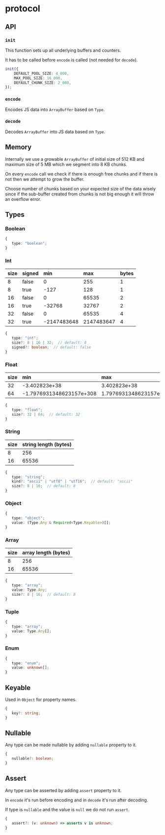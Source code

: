 # protocol

## API

### `init`

This function sets up all underlying buffers and counters.

It has to be called before `encode` is called (not needed for `decode`).

```ts
init({
    DEFAULT_POOL_SIZE: 4_000,
    MAX_POOL_SIZE: 16_000,
    DEFAULT_CHUNK_SIZE: 2_000,
});
```

### `encode`

Encodes JS data into `ArrayBuffer` based on `Type`.

### `decode`

Decodes `ArrayBuffer` into JS data based on `Type`.

## Memory

Internally we use a growable `ArrayBuffer` of initial size of 512 KB and maximum size of 5 MB which we segment into 8 KB chunks.

On every `encode` call we check if there is enough free chunks and if there is not then we attempt to grow the buffer.

Choose number of chunks based on your expected size of the data wisely since if the sub-buffer created from chunks is not big enough it will throw an overflow error.

## Types

### Boolean

```ts
{
   type: "boolean";
}
```

### Int

| size | signed | min         | max        | bytes |
|:-----|:-------|:------------|:-----------|:------|
| 8    | false  | 0           | 255        | 1     |
| 8    | true   | -127        | 128        | 1     |
| 16   | false  | 0           | 65535      | 2     |
| 16   | true   | -32768      | 32767      | 2     |
| 32   | false  | 0           | 65535      | 4     |
| 32   | true   | -2147483648 | 2147483647 | 4     |

```ts
{
   type: "int";
   size?: 8 | 16 | 32;  // default: 8
   signed?: boolean;  // default: false
}
```

### Float

| size | min                      | max                     | bytes |
|:-----|:-------------------------|:------------------------|:------|
| 32   | -3.402823e+38            | 3.402823e+38            | 4     |
| 64   | -1.7976931348623157e+308 | 1.7976931348623157e+308 | 8     |

```ts
{
   type: "float";
   size?: 32 | 64;  // default: 32 
}
```

### String

| size | string length (bytes) |
|:-----|:----------------------|
| 8    | 256                   |
| 16   | 65536                 |

```ts
{
   type: "string";
   kind?: "ascii" | "utf8" | "utf16";  // default: "ascii"
   size?: 8 | 16;  // default: 8
}
```

### Object

```ts
{
   type: "object";
   value: (Type.Any & Required<Type.Keyable>)[];
}
```

### Array

| size | array length (bytes) |
|:-----|:---------------------|
| 8    | 256                  |
| 16   | 65536                |

```ts
{
   type: "array";
   value: Type.Any;
   size?: 8 | 16;  // default: 8
}
```

### Tuple

```ts
{
   type: "array";
   value: Type.Any[];
}
```

### Enum

```ts
{
   type: "enum";
   value: unknown[];
}
```

## Keyable 

Used in `Object` for property names.

```ts
{
   key?: string;
}
```

## Nullable

Any type can be made nullable by adding `nullable` property to it.

```ts
{
   nullable?: boolean;
}
```

## Assert

Any type can be asserted by adding `assert` property to it.

In `encode` it's run before encoding and in `decode` it's run after decoding.

If type is `nullable` and the value is `null` we do not run `assert`.

```ts
{
   assert?: (v: unknown) => asserts v is unknown;
}
```
